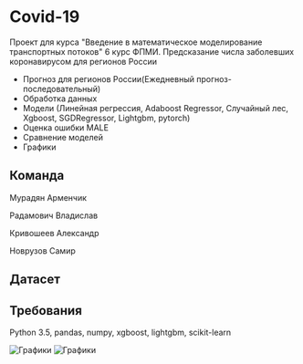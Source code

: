 # Covid-19
Проект для курса "Введение в математическое моделирование транспортных потоков" 6 курс ФПМИ.
Предсказание числа заболевших коронавирусом для регионов России

- Прогноз для регионов России(Ежедневный прогноз-последовательный)
- Обработка данных
- Модели (Линейная регрессия, Adaboost Regressor, Случайный лес, Xgboost, SGDRegressor, Lightgbm, pytorch)
- Оценка ошибки MALE
- Сравнение моделей
- Графики

## Команда
Мурадян Арменчик

Радамович Владислав

Кривошеев Александр

Новрузов Самир

## Датасет

## Требования

Python 3.5, pandas, numpy, xgboost, lightgbm, scikit-learn


![Графики](https://github.com/SamCullinan/covid19/images/img1.jpg)
![Графики](https://github.com/SamCullinan/covid19/images/img2.jpg)
